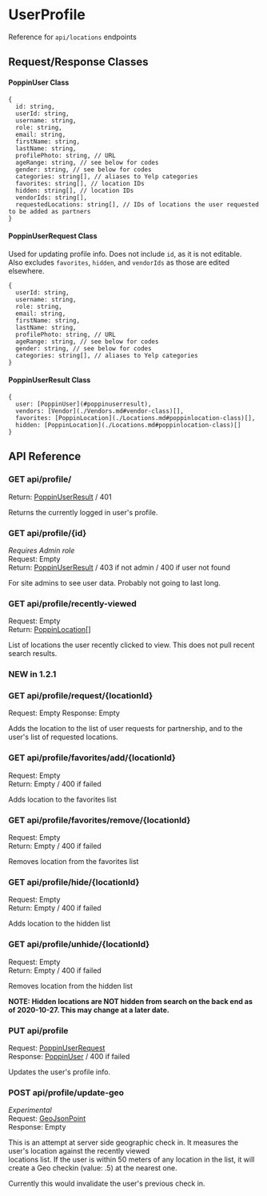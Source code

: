 ﻿# UserProfile
Reference for `api/locations` endpoints

## Request/Response Classes

#### PoppinUser Class
```
{
  id: string,
  userId: string,
  username: string,
  role: string,
  email: string,
  firstName: string,
  lastName: string,
  profilePhoto: string, // URL
  ageRange: string, // see below for codes
  gender: string, // see below for codes
  categories: string[], // aliases to Yelp categories
  favorites: string[], // location IDs
  hidden: string[], // location IDs
  vendorIds: string[],
  requestedLocations: string[], // IDs of locations the user requested to be added as partners
}
```

#### PoppinUserRequest Class
Used for updating profile info. Does not include `id`, as it is not editable.  
Also excludes `favorites`, `hidden`, and `vendorIds` as those are edited elsewhere.
```
{
  userId: string,
  username: string,
  role: string,
  email: string,
  firstName: string,
  lastName: string,
  profilePhoto: string, // URL
  ageRange: string, // see below for codes
  gender: string, // see below for codes
  categories: string[], // aliases to Yelp categories
}
```

#### PoppinUserResult Class
```
{
  user: [PoppinUser](#poppinuserresult),
  vendors: [Vendor](./Vendors.md#vendor-class)[],
  favorites: [PoppinLocation](./Locations.md#poppinlocation-class)[],
  hidden: [PoppinLocation](./Locations.md#poppinlocation-class)[]
}
```

## API Reference

### GET api/profile/
Return: [PoppinUserResult](#poppinuserresult-class) / 401

Returns the currently logged in user's profile.

### GET api/profile/{id}
*Requires Admin role*  
Request: Empty  
Return: [PoppinUserResult](#poppinuserresult-class) / 403 if not admin / 400 if user not found

For site admins to see user data. Probably not going to last long.

### GET api/profile/recently-viewed
Request: Empty  
Return: [PoppinLocation](./Locations.md#poppinlocation-class)[]

List of locations the user recently clicked to view. This does not pull recent search results.

### NEW in 1.2.1
### GET api/profile/request/{locationId}
Request: Empty
Response: Empty

Adds the location to the list of user requests for partnership, and to the user's list of requested locations.

### GET api/profile/favorites/add/{locationId}
Request: Empty  
Return: Empty / 400 if failed

Adds location to the favorites list

### GET api/profile/favorites/remove/{locationId}
Request: Empty  
Return: Empty / 400 if failed

Removes location from the favorites list

### GET api/profile/hide/{locationId}
Request: Empty  
Return: Empty / 400 if failed

Adds location to the hidden list

### GET api/profile/unhide/{locationId}
Request: Empty  
Return: Empty / 400 if failed

Removes location from the hidden list

__NOTE: Hidden locations are NOT hidden from search on the back end as of 2020-10-27. This may change at a later date.__

### PUT api/profile
Request: [PoppinUserRequest](#poppinuserrequest-class)  
Response: [PoppinUser](#poppinuser-class) / 400 if failed

Updates the user's profile info.

### POST api/profile/update-geo
*Experimental*  
Request: [GeoJsonPoint](https://docs.mongodb.com/manual/reference/geojson/#point)  
Response: Empty

This is an attempt at server side geographic check in. It measures the user's location against the recently viewed  
locations list. If the user is within 50 meters of any location in the list, it will create a Geo checkin (value: .5) at the nearest one.  

Currently this would invalidate the user's previous check in.